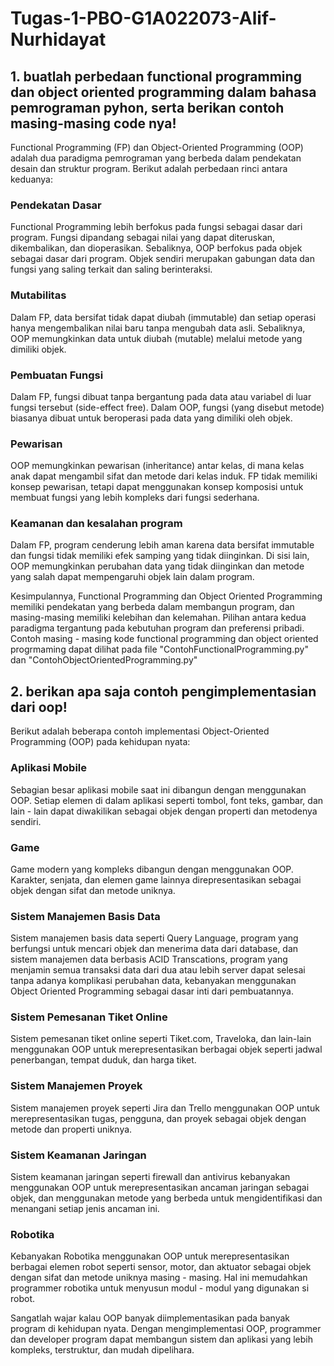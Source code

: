 # Tugas-1-PBO-G1A022073-Alif-Nurhidayat

## 1. buatlah perbedaan functional programming dan object oriented programming dalam bahasa pemrograman pyhon, serta berikan contoh masing-masing code nya!
   Functional Programming (FP) dan Object-Oriented Programming (OOP) adalah dua paradigma pemrograman yang berbeda dalam pendekatan desain dan struktur program. Berikut adalah perbedaan rinci antara keduanya:
   
### Pendekatan Dasar
Functional Programming lebih berfokus pada fungsi sebagai dasar dari program. Fungsi dipandang sebagai nilai yang dapat diteruskan, dikembalikan, dan dioperasikan. Sebaliknya, OOP berfokus pada objek sebagai dasar dari program. Objek sendiri merupakan gabungan data dan fungsi yang saling terkait dan saling berinteraksi.   
           
### Mutabilitas
Dalam FP, data bersifat tidak dapat diubah (immutable) dan setiap operasi hanya mengembalikan nilai baru tanpa mengubah data asli. Sebaliknya, OOP memungkinkan data untuk diubah (mutable) melalui metode yang dimiliki objek.    

### Pembuatan Fungsi
Dalam FP, fungsi dibuat tanpa bergantung pada data atau variabel di luar fungsi tersebut (side-effect free). Dalam OOP, fungsi (yang disebut metode) biasanya dibuat untuk beroperasi pada data yang dimiliki oleh objek.          

### Pewarisan
OOP memungkinkan pewarisan (inheritance) antar kelas, di mana kelas anak dapat mengambil sifat dan metode dari kelas induk. FP tidak memiliki konsep pewarisan, tetapi dapat menggunakan konsep komposisi untuk membuat fungsi yang lebih kompleks dari fungsi sederhana.

### Keamanan dan kesalahan program
Dalam FP, program cenderung lebih aman karena data bersifat immutable dan fungsi tidak memiliki efek samping yang tidak diinginkan. Di sisi lain, OOP    memungkinkan perubahan data yang tidak diinginkan dan metode yang salah dapat mempengaruhi objek lain dalam program.    
   
Kesimpulannya, Functional Programming dan Object Oriented Programming memiliki pendekatan yang berbeda dalam membangun program, dan masing-masing memiliki kelebihan dan kelemahan. Pilihan antara kedua paradigma tergantung pada kebutuhan program dan preferensi pribadi. Contoh masing - masing kode functional programming dan object oriented progrmaming dapat dilihat pada file "ContohFunctionalProgramming.py" dan "ContohObjectOrientedProgramming.py"

## 2. berikan apa saja contoh pengimplementasian dari oop!
  Berikut adalah beberapa contoh implementasi Object-Oriented Programming (OOP) pada kehidupan nyata:
### Aplikasi Mobile
Sebagian besar aplikasi mobile saat ini dibangun dengan menggunakan OOP. Setiap elemen di dalam aplikasi seperti tombol, font teks, gambar, dan lain - lain dapat diwakilikan sebagai objek dengan properti dan metodenya sendiri.

### Game
Game modern yang kompleks dibangun dengan menggunakan OOP. Karakter, senjata, dan elemen game lainnya direpresentasikan sebagai objek dengan sifat dan metode uniknya.

### Sistem Manajemen Basis Data
Sistem manajemen basis data seperti Query Language, program yang berfungsi untuk mencari objek dan menerima data dari database, dan sistem manajemen data berbasis ACID Transcations, program yang menjamin semua transaksi data dari dua atau lebih server dapat selesai tanpa adanya komplikasi perubahan data, kebanyakan menggunakan Object Oriented Programming sebagai dasar inti dari pembuatannya.

### Sistem Pemesanan Tiket Online
Sistem pemesanan tiket online seperti Tiket.com, Traveloka, dan lain-lain menggunakan OOP untuk merepresentasikan berbagai objek seperti jadwal penerbangan, tempat duduk, dan harga tiket.

### Sistem Manajemen Proyek
Sistem manajemen proyek seperti Jira dan Trello menggunakan OOP untuk merepresentasikan tugas, pengguna, dan proyek sebagai objek dengan metode dan properti uniknya.

### Sistem Keamanan Jaringan
Sistem keamanan jaringan seperti firewall dan antivirus kebanyakan menggunakan OOP untuk merepresentasikan ancaman jaringan sebagai objek, dan menggunakan metode yang berbeda untuk mengidentifikasi dan menangani setiap jenis ancaman ini.

### Robotika
Kebanyakan Robotika menggunakan OOP untuk merepresentasikan berbagai elemen robot seperti sensor, motor, dan aktuator sebagai objek dengan sifat dan metode uniknya masing - masing. Hal ini memudahkan programmer robotika untuk menyusun modul - modul yang digunakan si robot.      

Sangatlah wajar kalau OOP banyak diimplementasikan pada banyak program di kehidupan nyata. Dengan mengimplementasi OOP, programmer dan developer program dapat membangun sistem dan aplikasi yang lebih kompleks, terstruktur, dan mudah dipelihara.
